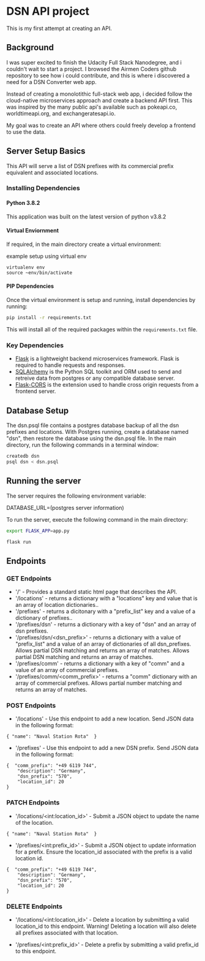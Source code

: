 # DSN API project

This is my first attempt at creating an API.  


## Background
I was super excited to finish the Udacity Full Stack Nanodegree, and i couldn't wait to start a project.  I browsed the Airmen Coders github repository to see how i could contribute, and this is where i discovered a need for a DSN Converter web app.  

Instead of creating a monolotithic full-stack web app, i decided follow the cloud-native microservices approach and create a backend API first.  This was inspired by the many public api's available such as pokeapi.co, worldtimeapi.org, and exchangeratesapi.io.

My goal was to create an API where others could freely develop a frontend to use the data.

## Server Setup Basics

This API will serve a list of DSN prefixes with its commercial prefix equivalent and associated locations.

### Installing Dependencies

#### Python 3.8.2

This application was built on the latest version of python v3.8.2

#### Virtual Enviornment

If required, in the main directory create a virtual environment: 

example setup using virtual env
``` 
virtualenv env
source ~env/bin/activate
```

#### PIP Dependencies

Once the virtual environment is setup and running, install dependencies by running:

```bash
pip install -r requirements.txt
```

This will install all of the required packages within the `requirements.txt` file.

### Key Dependencies

- [Flask](http://flask.pocoo.org/)  is a lightweight backend microservices framework. Flask is required to handle requests and responses.
- [SQLAlchemy](https://www.sqlalchemy.org/) is the Python SQL toolkit and ORM used to send and retreive data from postgres or any compatible database server. 
- [Flask-CORS](https://flask-cors.readthedocs.io/en/latest/#) is the extension used to handle cross origin requests from a frontend server. 

## Database Setup
The dsn.psql file contains a postgres database backup of all the dsn prefixes and locations.  With Postgres running, create a database named "dsn", then restore the database using the dsn.psql file. In the main directory, run the following commands in a terminal window:

```bash
createdb dsn
psql dsn < dsn.psql
```

## Running the server

The server requires the following environment variable:

DATABASE_URL=(postgres server information)

To run the server, execute the following command in the main directory:

```bash
export FLASK_APP=app.py

flask run
```

## Endpoints

### GET Endpoints
- '/' - Provides a standard static html page that describes the API.
- '/locations' - returns a dictionary with a "locations" key and value that is an array of location dictionaries..
- '/prefixes' - returns a dicitonary with a "prefix_list" key and a value of a dictionary of prefixes..
- '/prefixes/dsn' - returns a dictionary with a key of "dsn" and an array of dsn prefixes.
- '/prefixes/dsn/<dsn_prefix>' - returns a dictionary with a value of "prefix_list" and a value of an array of dictionaries of all dsn_prefixes.  Allows partial DSN matching and returns an array of matches.  Allows partial DSN matching and returns an array of matches.
- '/prefixes/comm' - returns a dictionary with a key of "comm" and a value of an array of commercial prefixes. 
- '/prefixes/comm/<comm_prefix>' - returns a "comm" dictionary with an array of commercial prefixes.  Allows partial number matching and returns an array of matches.

### POST Endpoints
- '/locations' - Use this endpoint to add a new location. Send JSON data in the following format:
```
{ "name": "Naval Station Rota"  }
```

- '/prefixes' - Use this endpoint to add a new DSN prefix.  Send JSON data in the following format:
```
{  "comm_prefix": "+49 6119 744", 
    "description": "Germany", 
    "dsn_prefix": "570", 
    "location_id": 20
}
```

### PATCH Endpoints
- '/locations/&lt;int:location_id&gt;' - Submit a JSON object to update the name of the location.  
```
{ "name": "Naval Station Rota"  }
```

- '/prefixes/&lt;int:prefix_id&gt;' - Submit a JSON object to update information for a prefix.  Ensure the location_id associated with the prefix is a valid location id. 
```
{  "comm_prefix": "+49 6119 744", 
    "description": "Germany", 
    "dsn_prefix": "570", 
    "location_id": 20
}        
```

### DELETE Endpoints
- '/locations/&lt;int:location_id&gt;' - Delete a location by submitting a valid location_id to this endpoint. Warning! Deleting a location will also delete all prefixes associated with that location.  

- '/prefixes/&lt;int:prefix_id&gt;' - Delete a prefix by submitting a valid prefix_id to this endpoint.
